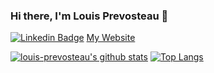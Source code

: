 ### Hi there, I'm Louis Prevosteau 👋

[![Linkedin Badge](https://img.shields.io/badge/-Linkedin-2666B2?style=flat-square&logo=linkedin&link=https://www.linkedin.com/in/louis-prevosteau)](https://www.linkedin.com/in/louis-prevosteau)
[My Website](https://louis-prevosteau.github.io/)

[![louis-prevosteau's github stats](https://github-readme-stats.vercel.app/api?username=louis-prevosteau&show_icons=true&theme=dark)](https://github.com/louis-prevosteau)
[![Top Langs](https://github-readme-stats.vercel.app/api/top-langs/?username=louis-prevosteau&theme=dark)](https://github.com/louis-prevosteau)

<!--
**louis-prevosteau/louis-prevosteau** is a ✨ _special_ ✨ repository because its `README.md` (this file) appears on your GitHub profile.

Here are some ideas to get you started:

- 🔭 I’m currently working on ...
- 🌱 I’m currently learning ...
- 👯 I’m looking to collaborate on ...
- 🤔 I’m looking for help with ...
- 💬 Ask me about ...
- 📫 How to reach me: ...
- 😄 Pronouns: ...
- ⚡ Fun fact: ...
-->
